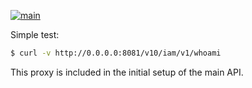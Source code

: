 [![main](https://github.com/drival-ai/v10-api-proxy/actions/workflows/main.yml/badge.svg)](https://github.com/drival-ai/v10-api-proxy/actions/workflows/main.yml)

Simple test:

```sh
$ curl -v http://0.0.0.0:8081/v10/iam/v1/whoami
```

This proxy is included in the initial setup of the main API.
